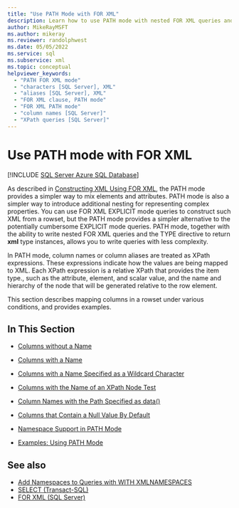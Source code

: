 ```yaml
---
title: "Use PATH Mode with FOR XML"
description: Learn how to use PATH mode with nested FOR XML queries and the TYPE directive to write less complex queries that return xml type instances.
author: MikeRayMSFT
ms.author: mikeray
ms.reviewer: randolphwest
ms.date: 05/05/2022
ms.service: sql
ms.subservice: xml
ms.topic: conceptual
helpviewer_keywords:
  - "PATH FOR XML mode"
  - "characters [SQL Server], XML"
  - "aliases [SQL Server], XML"
  - "FOR XML clause, PATH mode"
  - "FOR XML PATH mode"
  - "column names [SQL Server]"
  - "XPath queries [SQL Server]"
---
```

# Use PATH mode with FOR XML

[!INCLUDE [SQL Server Azure SQL Database](../../includes/applies-to-version/sql-asdb-asdbmi.md)]

As described in [Constructing XML Using FOR XML](../../relational-databases/xml/for-xml-sql-server.md), the PATH mode provides a simpler way to mix elements and attributes. PATH mode is also a simpler way to introduce additional nesting for representing complex properties. You can use FOR XML EXPLICIT mode queries to construct such XML from a rowset, but the PATH mode provides a simpler alternative to the potentially cumbersome EXPLICIT mode queries. PATH mode, together with the ability to write nested FOR XML queries and the TYPE directive to return **xml** type instances, allows you to write queries with less complexity.

In PATH mode, column names or column aliases are treated as XPath expressions. These expressions indicate how the values are being mapped to XML. Each XPath expression is a relative XPath that provides the item type., such as the attribute, element, and scalar value, and the name and hierarchy of the node that will be generated relative to the row element.

This section describes mapping columns in a rowset under various conditions, and provides examples.

## In This Section

- [Columns without a Name](../../relational-databases/xml/columns-without-a-name.md)

- [Columns with a Name](../../relational-databases/xml/columns-with-a-name.md)

- [Columns with a Name Specified as a Wildcard Character](../../relational-databases/xml/columns-with-a-name-specified-as-a-wildcard-character.md)

- [Columns with the Name of an XPath Node Test](../../relational-databases/xml/columns-with-the-name-of-an-xpath-node-test.md)

- [Column Names with the Path Specified as data&#40;&#41;](../../relational-databases/xml/column-names-with-the-path-specified-as-data.md)

- [Columns that Contain a Null Value By Default](../../relational-databases/xml/columns-that-contain-a-null-value-by-default.md)

- [Namespace Support in PATH Mode](../../relational-databases/xml/namespace-support-in-path-mode.md)

- [Examples: Using PATH Mode](../../relational-databases/xml/examples-using-path-mode.md)

## See also

- [Add Namespaces to Queries with WITH XMLNAMESPACES](../../relational-databases/xml/add-namespaces-to-queries-with-with-xmlnamespaces.md)
- [SELECT &#40;Transact-SQL&#41;](../../t-sql/queries/select-transact-sql.md)
- [FOR XML &#40;SQL Server&#41;](../../relational-databases/xml/for-xml-sql-server.md)
